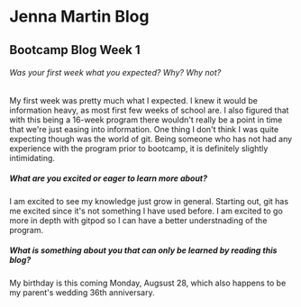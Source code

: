 # Jenna Martin Blog

## Bootcamp Blog Week 1

###### Was your first week what you expected? Why? Why not?

My first week was pretty much what I expected. I knew it would be information heavy, as most first few weeks of school are. I also figured that with this being a 16-week program there wouldn't really be a point in time that we're just easing into information. One thing I don't think I was quite expecting though was the world of git. Being someone who has not had any experience with the program prior to bootcamp, it is definitely slightly intimidating. 

##### What are you excited or eager to learn more about?

I am excited to see my knowledge just grow in general. Starting out, git has me excited since it's not something I have used before. I am excited to go more in depth with gitpod so I can have a better understnading of the program. 

##### What is something about you that can only be learned by reading this blog?

My birthday is this coming Monday, Augsust 28, which also happens to be my parent's wedding 36th anniversary. 
